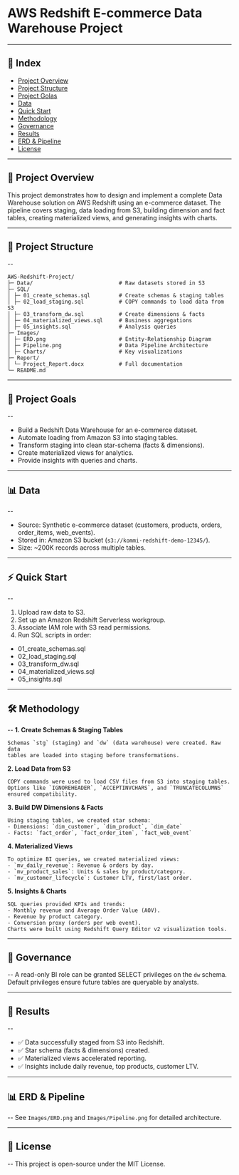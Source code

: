 # AWS Redshift E-commerce Data Warehouse Project

---
## 🧭 Index
- [Project Overview](#project-overview)
- [Project Structure](#project-structure)
- [Project Golas](#project-golas)
- [Data](#data)
- [Quick Start](#quick-start)
- [Methodology](#methodology)
- [Governance](#governance)
- [Results](#results)
- [ERD & Pipeline](#erd--pipeline)
- [License](#license)

---

## 📘 Project Overview

This project demonstrates how to design and implement a complete Data
Warehouse solution on AWS Redshift using an e-commerce dataset. The
pipeline covers staging, data loading from S3, building dimension and
fact tables, creating materialized views, and generating insights with
charts.

---
## 📂 Project Structure
--
```
AWS-Redshift-Project/
├─ Data/                           # Raw datasets stored in S3
├─ SQL/
│ ├─ 01_create_schemas.sql         # Create schemas & staging tables
│ ├─ 02_load_staging.sql           # COPY commands to load data from S3
│ ├─ 03_transform_dw.sql           # Create dimensions & facts
│ ├─ 04_materialized_views.sql     # Business aggregations
│ ├─ 05_insights.sql               # Analysis queries
├─ Images/
│ ├─ ERD.png                       # Entity-Relationship Diagram
│ ├─ Pipeline.png                  # Data Pipeline Architecture
│ ├─ Charts/                       # Key visualizations
├─ Report/
│ └─ Project_Report.docx           # Full documentation
└─ README.md
```
---

## 🎯 Project Goals
--
- Build a Redshift Data Warehouse for an e-commerce dataset.
- Automate loading from Amazon S3 into staging tables.
- Transform staging into clean star-schema (facts & dimensions).
- Create materialized views for analytics.
- Provide insights with queries and charts.

---

## 📊 Data
--
- Source: Synthetic e-commerce dataset (customers, products, orders,
order_items, web_events).
- Stored in: Amazon S3 bucket (`s3://kommi-redshift-demo-12345/`).
- Size: ~200K records across multiple tables.

---

## ⚡ Quick Start
--
1. Upload raw data to S3.
2. Set up an Amazon Redshift Serverless workgroup.
3. Associate IAM role with S3 read permissions.
4. Run SQL scripts in order:
- 01_create_schemas.sql
- 02_load_staging.sql
- 03_transform_dw.sql
- 04_materialized_views.sql
- 05_insights.sql

---

## 🛠️ Methodology
--
**1. Create Schemas & Staging Tables**
```
Schemas `stg` (staging) and `dw` (data warehouse) were created. Raw data
tables are loaded into staging before transformations.
```
**2. Load Data from S3**
```
COPY commands were used to load CSV files from S3 into staging tables.
Options like `IGNOREHEADER`, `ACCEPTINVCHARS`, and `TRUNCATECOLUMNS`
ensured compatibility.
```
**3. Build DW Dimensions & Facts**
```
Using staging tables, we created star schema:
- Dimensions: `dim_customer`, `dim_product`, `dim_date`
- Facts: `fact_order`, `fact_order_item`, `fact_web_event`
```
**4. Materialized Views**
```
To optimize BI queries, we created materialized views:
- `mv_daily_revenue`: Revenue & orders by day.
- `mv_product_sales`: Units & sales by product/category.
- `mv_customer_lifecycle`: Customer LTV, first/last order.
```
**5. Insights & Charts**
```
SQL queries provided KPIs and trends:
- Monthly revenue and Average Order Value (AOV).
- Revenue by product category.
- Conversion proxy (orders per web event).
Charts were built using Redshift Query Editor v2 visualization tools.
```
---

## 🔐 Governance
--
A read-only BI role can be granted SELECT privileges on the `dw` schema.
Default privileges ensure future tables are queryable by analysts.

---

## 📌 Results
--
- ✅ Data successfully staged from S3 into Redshift.
- ✅ Star schema (facts & dimensions) created.
- ✅ Materialized views accelerated reporting.
- ✅ Insights include daily revenue, top products, customer LTV.

---

## 📊 ERD & Pipeline
--
See `Images/ERD.png` and `Images/Pipeline.png` for detailed
architecture.

---

## 📜 License
--
This project is open-source under the MIT License.
